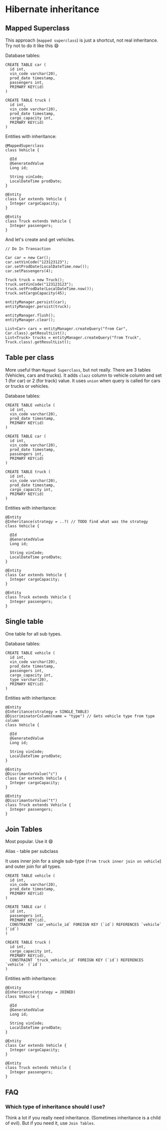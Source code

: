 # Hibernate inheritance

## Mapped Superclass

This approach (`mapped superclass`) is just a shortcut, not real inheritance.
Try not to do it like this :smile:

Database tables:

```
CREATE TABLE car (
  id int,
  vin_code varchar(20),
  prod_date timestamp,
  passengers int,
  PRIMARY KEY(id)
)
```

```
CREATE TABLE truck (
  id int,
  vin_code varchar(20),
  prod_date timestamp,
  cargo_capacity int,
  PRIMARY KEY(id)
)
```

Entities with inheritance:

```
@MappedSuperclass
class Vehicle {

  @Id
  @GeneratedValue
  Long id;

  String vinCode;
  LocalDateTime prodDate;
}

@Entity
class Car extends Vehicle {
  Integer cargoCapacity;
}

@Entity
class Truck extends Vehicle {
  Integer passengers;
}
```

And let's create and get vehicles.

```
// Do In Transaction

Car car = new Car();
car.setVinCode("123123123");
car.setProdDate(LocalDateTime.now());
car.setPassengers(4);

Truck truck = new Truck();
truck.setVinCode("123123123");
truck.setProdDate(LocalDateTime.now());
truck.setCargoCapacity(45);

entityManager.persist(car);
entityManager.persist(truck);

entityManager.flush();
entityManager.clear();

List<Car> cars = entityManager.createQuery("from Car", Car.class).getResultList();
List<Truck> trucks = entityManager.createQuery("from Truck", Truck.class).getResultList();
```

## Table per class

More useful than `Mapped Superclass`, but not really.
There are 3 tables (Vehicles, cars and trucks).
It adds `clazz` column to vehicle column and set 1 (for car) or 2 (for track) value.
It uses `union` when query is called for cars or trucks or vehicles.

Database tables:

```
CREATE TABLE vehicle (
  id int,
  vin_code varchar(20),
  prod_date timestamp,
  PRIMARY KEY(id)
)

CREATE TABLE car (
  id int,
  vin_code varchar(20),
  prod_date timestamp,
  passengers int,
  PRIMARY KEY(id)
)

CREATE TABLE truck (
  id int,
  vin_code varchar(20),
  prod_date timestamp,
  cargo_capacity int,
  PRIMARY KEY(id)
)
```

Entities with inheritance:

```
@Entity
@Inheritance(strategy = ..?) // TODO find what was the strategy
class Vehicle {

  @Id
  @GeneratedValue
  Long id;

  String vinCode;
  LocalDateTime prodDate;
}

@Entity
class Car extends Vehicle {
  Integer cargoCapacity;
}

@Entity
class Truck extends Vehicle {
  Integer passengers;
}
```

## Single table

One table for all sub types.

Database tables:

```
CREATE TABLE vehicle (
  id int,
  vin_code varchar(20),
  prod_date timestamp,
  passengers int,
  cargo_capacity int,  
  type varchar(20),
  PRIMARY KEY(id)
)
```

Entities with inheritance:

```
@Entity
@Inheritance(strategy = SINGLE_TABLE)
@DiscriminatorColumn(name = "type") // Gets vehicle type from type column
class Vehicle {

  @Id
  @GeneratedValue
  Long id;

  String vinCode;
  LocalDateTime prodDate;
}

@Entity
@DiscrimantorValue("c")
class Car extends Vehicle {
  Integer cargoCapacity;
}

@Entity
@DiscrimantorValue("t")
class Truck extends Vehicle {
  Integer passengers;
}
```

## Join Tables

Most popular. Use it :smile:

Alias - table per subclass

It uses inner join for a single sub-type (`from truck inner join on vehicle`) and outer join for all types.

```
CREATE TABLE vehicle (
  id int,
  vin_code varchar(20),
  prod_date timestamp,
  PRIMARY KEY(id)
)

CREATE TABLE car (
  id int,
  passengers int,
  PRIMARY KEY(id),
  CONSTRAINT `car_vehicle_id` FOREIGN KEY (`id`) REFERENCES `vehicle` (`id`)
)

CREATE TABLE truck (
  id int,
  cargo_capacity int,
  PRIMARY KEY(id),
  CONSTRAINT `truck_vehicle_id` FOREIGN KEY (`id`) REFERENCES `vehicle` (`id`)
)
```

Entities with inheritance:

```
@Entity
@Inheritance(strategy = JOINED)
class Vehicle {

  @Id
  @GeneratedValue
  Long id;

  String vinCode;
  LocalDateTime prodDate;
}

@Entity
class Car extends Vehicle {
  Integer cargoCapacity;
}

@Entity
class Truck extends Vehicle {
  Integer passengers;
}
```

## FAQ

### Which type of inheritance should I use?

Think a lot if you really need inheritance. (Sometimes inheritance is a child of evil).
But if you need it, use `Join Tables`.